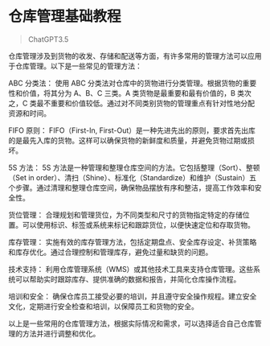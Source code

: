# 仓库管理基础教程

>ChatGPT3.5

仓库管理涉及到货物的收发、存储和配送等方面，有许多常用的管理方法可以应用于仓库管理。以下是一些常见的管理方法：

ABC 分类法：
使用 ABC 分类法对仓库中的货物进行分类管理。根据货物的重要性和价值，将其分为 A、B、C 三类。A 类货物是最重要和最有价值的，B 类次之，C 类最不重要和价值较低。通过对不同类别货物的管理重点有针对性地分配资源和时间。

FIFO 原则：
FIFO（First-In, First-Out）是一种先进先出的原则，要求首先出库的是最先入库的货物。这样可以确保货物的新鲜度和质量，并避免货物过期或损坏。

5S 方法：
5S 方法是一种管理和整理仓库空间的方法。它包括整理（Sort）、整顿（Set in order）、清扫（Shine）、标准化（Standardize）和维护（Sustain）五个步骤。通过清理和整理仓库空间，确保物品摆放有序和整洁，提高工作效率和安全性。

货位管理：
合理规划和管理货位，为不同类型和尺寸的货物指定特定的存储位置。可以使用标识、标签或系统来标记和跟踪货位，以便快速定位和存取货物。

库存管理：
实施有效的库存管理方法，包括定期盘点、安全库存设定、补货策略和库存优化。通过合理控制和管理库存，避免过量和缺货的问题。

技术支持：
利用仓库管理系统（WMS）或其他技术工具来支持仓库管理。这些系统可以帮助实时跟踪库存、提供准确的数据和报告，并简化仓库操作流程。

培训和安全：
确保仓库员工接受必要的培训，并且遵守安全操作规程。建立安全文化，定期进行安全检查和培训，以保障员工和货物的安全。

以上是一些常用的仓库管理方法，根据实际情况和需求，可以选择适合自己仓库管理的方法并进行调整和优化。